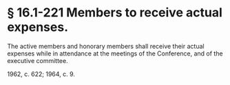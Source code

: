 # § 16.1-221 Members to receive actual expenses.

<p>The active members and honorary members shall receive their actual expenses while in attendance at the meetings of the Conference, and of the executive committee.</p><p>1962, c. 622; 1964, c. 9.</p>